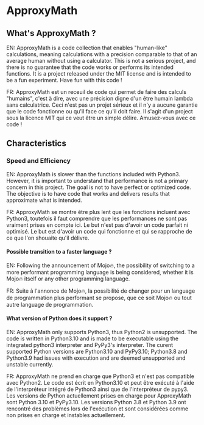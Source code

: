 # ApproxyMath

## What's ApproxyMath ?

EN: ApproxyMath is a code collection that enables "human-like" calculations, meaning calculations with a precision comparable to that of an average human without using a calculator. This is not a serious project, and there is no guarantee that the code works or performs its intended functions. It is a project released under the MIT license and is intended to be a fun experiment. Have fun with this code !

FR: ApproxyMath est un receuil de code qui permet de faire des calculs "humains", c'est à dire, avec une précision digne d'un être humain lambda sans calculatrice. Ceci n'est pas un projet sérieux et il n'y a aucune garantie que le code fonctionne ou qu'il face ce qu'il doit faire. Il s'agit d'un project sous la licence MIT qui ce veut être un simple délire. Amusez-vous avec ce code !

## Characteristics

### Speed and Efficiency

  EN: ApproxyMath is slower than the functions included with Python3. However, it is important to understand that performance is not a primary concern in this project. The goal is not to have perfect or optimized code. The objective is to have code that works and delivers results that approximate what is intended.
  
  FR: ApproxyMath se montre être plus lent que les fonctions incluent avec Python3, toutefois il faut comprendre que les performances ne sont pas vraiment prises en compte ici. Le but n'est pas d'avoir un code parfait ni optimisé. Le but est d'avoir un code qui fonctionne et qui se rapproche de ce que l'on shouaite qu'il délivre.
  
#### Possible transition to a faster language ?

  EN: Following the announcement of Mojo🔥, the possibility of switching to a more performant programming language is being considered, whether it is Mojo🔥 itself or any other programming language.

  FR: Suite à l'annonce de Mojo🔥, la possibilité de changer pour un language de programmation plus performant se propose, que ce soit Mojo🔥 ou tout autre language de programmation.

#### What version of Python does it support ?
  
  EN: ApproxyMath only supports Python3, thus Python2 is unsupported. The code is written in Python3.10 and is made to be executable using the integrated python3 interpreter and PyPy3's interpreter.
  The curent supported Python versions are Python3.10 and PyPy3.10; Python3.8 and Python3.9 had issues with execution and are deemed unsupported and unstable currently.

  FR: ApproxyMath ne prend en charge que Python3 et n'est pas compatible avec Python2. Le code est écrit en Python3.10 et peut être exécuté à l'aide de l'interpréteur intégré de Python3 ainsi que de l'interpréteur de pypy3.
  Les versions de Python actuellement prises en charge pour ApproxyMath sont Python 3.10 et PyPy3.10. Les versions Python 3.8 et Python 3.9 ont rencontré des problèmes lors de l'exécution et sont considérées comme non prises en charge et instables actuellement.
  